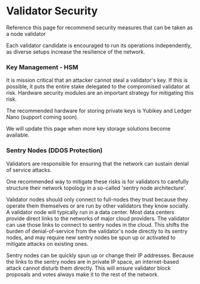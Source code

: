 # Validator Security

Reference this page for recommend security measures that can be taken as a node validator

Each validator candidate is encouraged to run its operations independently, as diverse setups increase the resilience of the network.

### Key Management - HSM <a id="key-management-hsm"></a>

It is mission critical that an attacker cannot steal a validator's key. If this is possible, it puts the entire stake delegated to the compromised validator at risk. Hardware security modules are an important strategy for mitigating this risk.

The recommended hardware for storing private keys is Yubikey and Ledger Nano \(support coming soon\).

We will update this page when more key storage solutions become available.

### Sentry Nodes \(DDOS Protection\) <a id="sentry-nodes-ddos-protection"></a>

Validators are responsible for ensuring that the network can sustain denial of service attacks.

One recommended way to mitigate these risks is for validators to carefully structure their network topology in a so-called 'sentry node architecture'.

Validator nodes should only connect to full-nodes they trust because they operate them themselves or are run by other validators they know socially. A validator node will typically run in a data center. Most data centers provide direct links to the networks of major cloud providers. The validator can use those links to connect to sentry nodes in the cloud. This shifts the burden of denial-of-service from the validator's node directly to its sentry nodes, and may require new sentry nodes be spun up or activated to mitigate attacks on existing ones.

Sentry nodes can be quickly spun up or change their IP addresses. Because the links to the sentry nodes are in private IP space, an internet-based attack cannot disturb them directly. This will ensure validator block proposals and votes always make it to the rest of the network.

